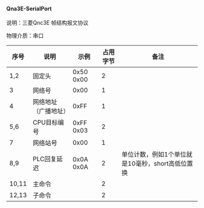 #### Qna3E-SerialPort

说明：三菱Qnc3E 帧结构报文协议

物理介质：串口

| 序号    | 说明         | 示例        | 占用字节 | 备注                                                       |
| ----- | ---------- | --------- | ---- | -------------------------------------------------------- |
| 1,2   | 固定头        | 0x50 0x00 | 2    |                                                          |
| 3     | 网络号        | 0x00      | 1    |                                                          |
| 4     | 网络地址（广播地址） | 0xFF      | 1    |                                                          |
| 5,6   | CPU目标编号    | 0xFF 0x03 | 2    |                                                          |
| 7     | 网络站号       | 0x00      | 1    |                                                          |
| 8,9   | PLC回复延迟    | 0x0A 0x0A | 2    | 单位计数，例如1个单位就是10毫秒，short高低位置换 |
| 10,11 | 主命令        |           | 2    |                                                          |
| 12,13 | 子命令        |           | 2    |                                                          |


